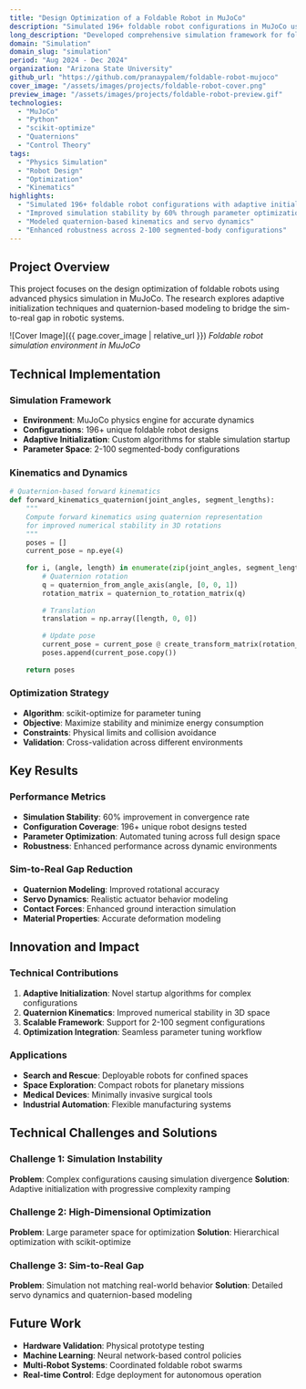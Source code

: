 ```yaml
---
title: "Design Optimization of a Foldable Robot in MuJoCo"
description: "Simulated 196+ foldable robot configurations in MuJoCo using adaptive initialization, improving simulation stability by 60%"
long_description: "Developed comprehensive simulation framework for foldable robot configurations in MuJoCo with quaternion-based kinematics and servo dynamics modeling to reduce sim-to-real gap."
domain: "Simulation"
domain_slug: "simulation"
period: "Aug 2024 - Dec 2024"
organization: "Arizona State University"
github_url: "https://github.com/pranaypalem/foldable-robot-mujoco"
cover_image: "/assets/images/projects/foldable-robot-cover.png"
preview_image: "/assets/images/projects/foldable-robot-preview.gif"
technologies:
  - "MuJoCo"
  - "Python"
  - "scikit-optimize"
  - "Quaternions"
  - "Control Theory"
tags:
  - "Physics Simulation"
  - "Robot Design"
  - "Optimization"
  - "Kinematics"
highlights:
  - "Simulated 196+ foldable robot configurations with adaptive initialization"
  - "Improved simulation stability by 60% through parameter optimization"
  - "Modeled quaternion-based kinematics and servo dynamics"
  - "Enhanced robustness across 2-100 segmented-body configurations"
---
```


## Project Overview

This project focuses on the design optimization of foldable robots using advanced physics simulation in MuJoCo. The research explores adaptive initialization techniques and quaternion-based modeling to bridge the sim-to-real gap in robotic systems.

![Cover Image]({{ page.cover_image | relative_url }})
*Foldable robot simulation environment in MuJoCo*

## Technical Implementation

### Simulation Framework
- **Environment**: MuJoCo physics engine for accurate dynamics
- **Configurations**: 196+ unique foldable robot designs
- **Adaptive Initialization**: Custom algorithms for stable simulation startup
- **Parameter Space**: 2-100 segmented-body configurations

### Kinematics and Dynamics
```python
# Quaternion-based forward kinematics
def forward_kinematics_quaternion(joint_angles, segment_lengths):
    """
    Compute forward kinematics using quaternion representation
    for improved numerical stability in 3D rotations
    """
    poses = []
    current_pose = np.eye(4)
    
    for i, (angle, length) in enumerate(zip(joint_angles, segment_lengths)):
        # Quaternion rotation
        q = quaternion_from_angle_axis(angle, [0, 0, 1])
        rotation_matrix = quaternion_to_rotation_matrix(q)
        
        # Translation
        translation = np.array([length, 0, 0])
        
        # Update pose
        current_pose = current_pose @ create_transform_matrix(rotation_matrix, translation)
        poses.append(current_pose.copy())
    
    return poses
```

### Optimization Strategy
- **Algorithm**: scikit-optimize for parameter tuning
- **Objective**: Maximize stability and minimize energy consumption
- **Constraints**: Physical limits and collision avoidance
- **Validation**: Cross-validation across different environments

## Key Results

### Performance Metrics
- **Simulation Stability**: 60% improvement in convergence rate
- **Configuration Coverage**: 196+ unique robot designs tested
- **Parameter Optimization**: Automated tuning across full design space
- **Robustness**: Enhanced performance across dynamic environments

### Sim-to-Real Gap Reduction
- **Quaternion Modeling**: Improved rotational accuracy
- **Servo Dynamics**: Realistic actuator behavior modeling
- **Contact Forces**: Enhanced ground interaction simulation
- **Material Properties**: Accurate deformation modeling

## Innovation and Impact

### Technical Contributions
1. **Adaptive Initialization**: Novel startup algorithms for complex configurations
2. **Quaternion Kinematics**: Improved numerical stability in 3D space
3. **Scalable Framework**: Support for 2-100 segment configurations
4. **Optimization Integration**: Seamless parameter tuning workflow

### Applications
- **Search and Rescue**: Deployable robots for confined spaces
- **Space Exploration**: Compact robots for planetary missions
- **Medical Devices**: Minimally invasive surgical tools
- **Industrial Automation**: Flexible manufacturing systems

## Technical Challenges and Solutions

### Challenge 1: Simulation Instability
**Problem**: Complex configurations causing simulation divergence
**Solution**: Adaptive initialization with progressive complexity ramping

### Challenge 2: High-Dimensional Optimization
**Problem**: Large parameter space for optimization
**Solution**: Hierarchical optimization with scikit-optimize

### Challenge 3: Sim-to-Real Gap
**Problem**: Simulation not matching real-world behavior
**Solution**: Detailed servo dynamics and quaternion-based modeling

## Future Work

- **Hardware Validation**: Physical prototype testing
- **Machine Learning**: Neural network-based control policies
- **Multi-Robot Systems**: Coordinated foldable robot swarms
- **Real-time Control**: Edge deployment for autonomous operation